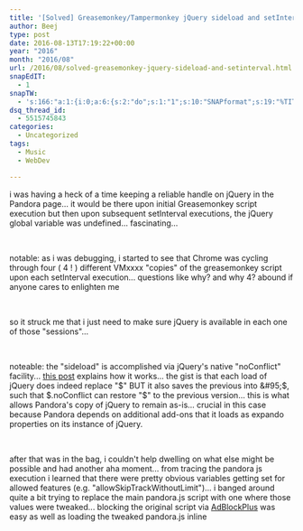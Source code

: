 ```yaml
---
title: '[Solved] Greasemonkey/Tampermonkey jQuery sideload and setInterval'
author: Beej
type: post
date: 2016-08-13T17:19:22+00:00
year: "2016"
month: "2016/08"
url: /2016/08/solved-greasemonkey-jquery-sideload-and-setinterval.html
snapEdIT:
  - 1
snapTW:
  - 's:166:"a:1:{i:0;a:6:{s:2:"do";s:1:"1";s:10:"SNAPformat";s:19:"%TITLE% - %EXCERPT%";s:8:"attchImg";s:1:"1";s:9:"isAutoImg";s:1:"A";s:8:"imgToUse";s:0:"";s:4:"doTW";s:1:"1";}}";'
dsq_thread_id:
  - 5515745843
categories:
  - Uncategorized
tags:
  - Music
  - WebDev

---
```

i was having a heck of a time keeping a reliable handle on jQuery in the Pandora page... it would be there upon initial Greasemonkey script execution but then upon subsequent setInterval executions, the jQuery global variable was undefined... fascinating...
  
&nbsp;

notable: as i was debugging, i started to see that Chrome was cycling through four ( 4 ! ) different VMxxxx "copies" of the greasemonkey script upon each setInterval execution... questions like why? and why 4? abound if anyone cares to enlighten me
  
&nbsp;

so it struck me that i just need to make sure jQuery is available in each one of those "sessions"...
  
&nbsp;

noteable: the "sideload" is accomplished via jQuery's native "noConflict" facility... [this post][1] explains how it works... the gist is that each load of jQuery does indeed replace "$" BUT it also saves the previous into &#95;$, such that $.noConflict can restore "$" to the previous version... this is what allows Pandora's copy of jQuery to remain as-is... crucial in this case because Pandora depends on additional add-ons that it loads as expando properties on its instance of jQuery.
  
&nbsp;

after that was in the bag, i couldn't help dwelling on what else might be possible and had another aha moment... from tracing the pandora js execution i learned that there were pretty obvious variables getting set for allowed features (e.g. "allowSkipTrackWithoutLimit")... i banged around quite a bit trying to replace the main pandora.js script with one where those values were tweaked... blocking the original script via [AdBlockPlus][2] was easy as well as loading the tweaked pandora.js inline <script> but that approach ran aground on not being able to load other dependency scripts in proper sequence with the replacement... [Chrome doesn't implement the crucial window.beforescriptexecute event][3] which would probably make this feasible... the main pandora.js is wrappered in a self contained function call so we can't monkey patch its innards...

but then it struck me, jQuery is global... and what if they're getting these values via jQuery.ajax... such that i could override and tweak... sure enough, that approach panned all the way out!
  
&nbsp;

update &#8211; after that last round, i realized the whole thing about sideloading jQuery was unnecessary, i just needed to use the inline script approach to make sure my code executed on the page context vs whatever weird context TamperMonkey normally does... so the following script now reflects the cleaner evolved approach

    // ==UserScript==
    // @name          Pandora - "still listening" click
    // @author        Brent Anderson
    // @homepage      /2016/08/solved-greasemonkey-jquery-sideload-and-setinterval.html
    // @match         http://www.pandora.com/*
    // @grants        none
    // @run-at        document-end
    // ==/UserScript==
    
    function recurringTweaks() {
      //this click, remove, click sequence skips embedded video ads and gets the tunes playing again
      var stillListeningButton = $("#still_listening_ignore");
      if (stillListeningButton.is(":visible")) {
        stillListeningButton.click();
        $("#videoPlayerContainer").remove();
        stillListeningButton.click();
        $(".playButton").click();
        //above brute force video ad skip leaves player controls disabled, this resolves that side effect
        $(".disabled").removeClass("disabled");
      }
    
      var adContainer = $("#ad_container");
      if (adContainer.length) {
        //remove right side ad section...
        $("#ad_container").remove();
        //and allow the album covers area to fill the space
        $(".contentContainer").css("width", "100%");
        $("#adLayout").css("width", "80%");
    
        //remove some other "upgrade" bits
        $(".registeredUser").remove();
        $("#rightColumnDivider").remove();
        $(".audioAdInfo").remove();
      }
    }
    
    
    // monkey patch jQuery.ajax so we can override some nice stuff =)
    var hijax = function() {
      if (typeof $ !== 'undefined') {
        var oldAjax = $.ajax;
        var newAjax = function(a, b) {
          var oldSuccess = a.success;
          a.success = function(data, textStatus, jqHXR) {
    
            // infinite skip! =)
            $(data).find('name:contains(allowSkipTrackWithoutLimit) + value > boolean').replaceWith('<boolean>1</boolean>');
    
            //auto skip ads
            if (a.url.indexOf("method=registerImpression") !== -1) {
              $(".skipButton a").click();
            }
    
            //debug: console.log('url: ' + a.url + ', data: '+(''+data === '[object XMLDocument]' ? data.children[0].innerHTML : data));
            oldSuccess(data, textStatus, jqHXR);
          };
          oldAjax(a, b);
        };
        $.ajax = newAjax;
    
        setInterval(recurringTweaks, 2000);
    
      }
    
    };
    
    // load <script> inline to the page so it has access to jQuery "$" global vs TamperMonkey's alternative context
    if (!document.getElementById("hijax")) {
      var hijaxScript = document.createElement("script");
      hijaxScript.setAttribute("id", "hijax");
      hijaxScript.innerHTML = recurringTweaks.toString() + "\r\n" + hijax.toString().replace(/^function.*{|}$/g, "");
      document.head.appendChild(hijaxScript);
    }
    
    
    
    ///////////////////////////////////////////////////////////////////////////////////////////////////////
    //sorry, turning this post into a catch all for stuff that might come in handy elsewhere
    /*
    
    //the original jquery "sideload" code
    function loadJq() {
        if (!window.jq) {
            script = document.createElement("script");
            script.src = "http://cdnjs.cloudflare.com/ajax/libs/jquery/1.11.1/jquery.min.js";
            script.onload = function() { window.jq = $.noConflict(true); cosmetics(); };
            document.getElementsByTagName("head")[0].appendChild(script);
        }
        else cosmetics();
    }
    
        //helpful: http://userscripts-mirror.org/scripts/show/125936
    
      window.addEventListener('beforescriptexecute', function(e) {
          if (e.target.src.indexOf("pandora.js") != -1) {
              e.preventDefault();
              //e.stopPropagation(); //??
              e.target.src = ''; //??
              e.target.innerHTML = "patched script";
          }
      }, true);
    
    var a = document.getElementsByTagName("script");
    for each (var e in a) {
      if (!e) continue; // oddly, this does sometimes grab null elements.
      var b = e.getAttribute("src");
      if (b && b.indexOf("pandora.js") != -1) {
        e.parentNode.removeChild(e);
        debugger;
        break;
      }
    }
    */
    
    // @grants         GM_xmlhttpRequest
    /*GM_xmlhttpRequest({
      method: "GET",
      url: "http://rawgit.com/Beej126/567a36f2dd1e3ce613ad8ec5846a40d4/raw/fac20b4ab17681b5da41b07c2549676ff3571fc9/dorPanda.js", //"http://www.pandora.com/pandora.js?v=440211416",
      onload: function(response) {
        debugger;
    
        //here's the beef!
        //var tweaked = response.responseText.replace("this.PC=b.allowSkipTrackWithoutLimit", "this.PC = true;");
        //$("script[src*='/pandora.js'").af
    
        var tweaked = response.responseText;
        document.head.appendChild(document.createElement('script')).innerHTML = tweaked;
      }
    });*
    
    */
    

starting the same hijinx for Spotify... they load MooTools into $ and for some reason the selector wasn't finding obvious classes... i've never picked up MooTools so maybe the syntax is different than jQuery... so i just went back to the jQuery sideload approach on this one... after that, worked it down into pure DOM, no jQuery needed

    // ==UserScript==
    // @name          Spotify tweaks
    // @author        Brent Anderson
    // homepage      /2016/08/solved-greasemonkey-jquery-sideload-and-setinterval.html
    // @match         https://play.spotify.com/*
    // @grants        none
    // @run-at        document-end
    // ==/UserScript==
    
    function terminator() {
      var target = document.getElementsByClassName("ads-leaderboard-container");
      if (target.length) {
        console.log("bye bye =)");
        target[0].remove();
        clearInterval(timerId); //kill the timer once the targeted element finally shows up
      }
    }
    
    //replace main.js with hacked version
    //(block original with AdBlockPlus plugin)
    //was easy to enable "next" button during ads but it sticks to the ad anyway, would take further effort and not worth it until they actually fire enough ads to be annoying
    var scripts = document.getElementsByTagName("script");
    for(var i = 0; i<scripts.length; i++) { if(scripts[i].src.indexOf("https://play.spotify.edgekey.net/apps/player/4.2.0/main.js") != -1) {
      //debugger;
      var mainjs = document.createElement("script");
      mainjs.crossorigin = "anonymous";
      mainjs.src = "https://rawgit.com/Beej126/1501d5acb4fd20a6fcdcfe6599ce0c5e/raw/2725727f297a00444ef51c490a6009458a513e07/SpotifyMain.js";
      document.body.appendChild(mainjs);
      break;
    }}
    
    //there were multiple iframes, targeting the one that actually gets the ads
    if (document.body && document.body.classList.length && document.body.classList[0] === "non-mobile" && document.body.attributes.length === 1) {
      //setup a recurring check to see when ads get dynamically inserted into page
      var script = document.createElement("script");
      script.innerHTML = terminator.toString() + "\r\n" + "var timerId = setInterval(terminator, 2000);";
      document.head.appendChild(script);
    }

 [1]: http://stackoverflow.com/a/8852366/813599
 [2]: https://chrome.google.com/webstore/detail/adblock-plus/cfhdojbkjhnklbpkdaibdccddilifddb?hl=en-US
 [3]: https://github.com/chrisaljoudi/uBlock/issues/1255